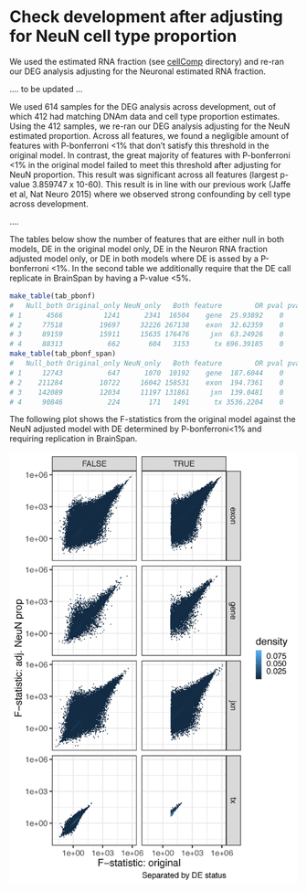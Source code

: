 Check development after adjusting for NeuN cell type proportion
===============================================================


We used the estimated RNA fraction (see [cellComp](../../cellComp) directory) and re-ran our DEG analysis adjusting for the Neuronal estimated RNA fraction.


.... to be updated ...



We used 614 samples for the DEG analysis across development, out of which 412 had matching DNAm data and cell type proportion estimates. Using the 412 samples, we re-ran our DEG analysis adjusting for the NeuN estimated proportion. Across all features, we found a negligible amount of features with P-bonferroni <1% that don’t satisfy this threshold in the original model. In contrast, the great majority of features with P-bonferroni <1% in the original model failed to meet this threshold after adjusting for NeuN proportion. This result was significant across all features (largest p-value 3.859747 x 10-60). This result is in line with our previous work (Jaffe et al, Nat Neuro 2015) where we observed strong confounding by cell type across development.


....



The tables below show the number of features that are either null in both models, DE in the original model only, DE in the Neuron RNA fraction adjusted model only, or DE in both models where DE is assed by a P-bonferroni <1%. In the second table we additionally require that the DE call replicate in BrainSpan by having a P-value <5%.

```R
make_table(tab_pbonf)
#   Null_both Original_only NeuN_only   Both feature        OR pval pval_bonf
# 1      4566          1241      2341  16504    gene  25.93892    0         0
# 2     77518         19697     32226 267138    exon  32.62359    0         0
# 3     89159         15911     15635 176476     jxn  63.24926    0         0
# 4     88313           662       604   3153      tx 696.39185    0         0
make_table(tab_pbonf_span)
#   Null_both Original_only NeuN_only   Both feature        OR pval pval_bonf
# 1     12743           647      1070  10192    gene  187.6044    0         0
# 2    211284         10722     16042 158531    exon  194.7361    0         0
# 3    142089         12034     11197 131861     jxn  139.0481    0         0
# 4     90846           224       171   1491      tx 3536.2204    0         0
```

The following plot shows the F-statistics from the original model against the NeuN adjusted model with DE determined by P-bonferroni<1% and requiring replication in BrainSpan.

![F-statistics original vs NeuN-adjusted](f_original_vs_f_adjNeuN.png)
